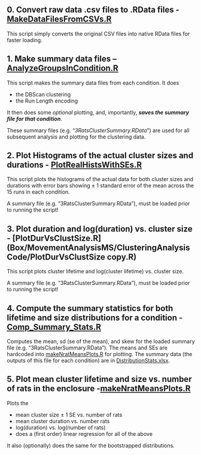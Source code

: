 ## 0. Convert raw data .csv files to .RData files  - [MakeDataFilesFromCSVs.R](Box/MovementAnalysisMS/ClusteringAnalysisCode/AnalyzeGroupsInCondition.R)

This script simply converts the original CSV files into native RData files for faster loading.



## 1. Make summary data files – [AnalyzeGroupsInCondition.R](/Users/lkcormack/Library/CloudStorage/Box-Box/MovementAnalysisMS/ClusteringAnalysisCode/AnalyzeGroupsInCondition.R)

This script makes the summary data files from each condition. It does

* the DBScan clustering
* the Run Length encoding 

It then does some *optional* plotting, and, importantly, ***saves the summary file for that condition***.

These summary files (e.g. “*3RatsClusterSummary.RData*”) are used for all subsequent analysis and plotting for the clustering data.



## 2. Plot Histograms of the actual cluster sizes and durations -  [PlotRealHistsWithSEs.R](Box/MovementAnalysisMS/ClusteringAnalysisCode/PlotRealHistsWithSEs.R) 

This script plots the histograms of the actual data for both cluster sizes and durations with error bars showing ± 1 standard error of the mean across the 15 runs in each condition. 

A summary file (e.g. “3RatsClusterSummary.RData”), must be loaded prior to running the script!

## 3. Plot duration and log(duration) vs. cluster size - [PlotDurVsClustSize.R](Box/MovementAnalysisMS/ClusteringAnalysisCode/PlotDurVsClustSize copy.R)

This script plots cluster lifetime and log(cluster lifetime) vs. cluster size. 

A summary file (e.g. “3RatsClusterSummary.RData”), must be loaded prior to running the script!

## 4. Compute the summary statistics for both lifetime and size distributions for a condition - [Comp_Summary_Stats.R](Box/MovementAnalysisMS/ClusteringAnalysisCode/Comp_Summary_Stats.R)

Computes the mean, sd (se of the mean), and skew for the loaded summary file (e.g. “3RatsClusterSummary.RData”). The means and SEs are hardcoded into [makeNratMeansPlots.R](Box/MovementAnalysisMS/ClusteringAnalysisCode/makeNratMeansPlots.R) for plotting. The summary data (the outputs of this file for each condition) are in [DistributionStats.xlsx](Box/MovementAnalysisMS/DistributionStats.xlsx).

## 5. Plot mean cluster lifetime and size vs. number of rats in the enclosure -[makeNratMeansPlots.R](Box/MovementAnalysisMS/ClusteringAnalysisCode/makeNratMeansPlots.R)

Plots the 

* mean cluster size ± 1 SE vs. number of rats 
* mean cluster duration vs. number rats
* log(duration) vs. log(number of rats)
* does a (first order) linear regression for all of the above

It also (optionally) does the same for the bootstrapped distributions.



